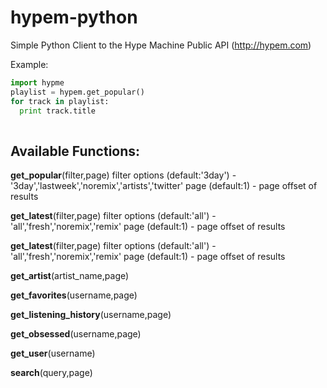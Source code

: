 hypem-python
============

Simple Python Client to the Hype Machine Public API (http://hypem.com)

Example:

```python
import hypme
playlist = hypem.get_popular()
for track in playlist:
  print track.title
  
```


Available Functions:
--------------------

**get_popular**(filter,page)
  filter options (default:'3day') - '3day','lastweek','noremix','artists','twitter'
  page (default:1) - page offset of results
  
**get_latest**(filter,page)
  filter options (default:'all') - 'all','fresh','noremix','remix'
  page (default:1) - page offset of results
  
**get_latest**(filter,page)
  filter options (default:'all') - 'all','fresh','noremix','remix'
  page (default:1) - page offset of results
  
**get_artist**(artist_name,page)

**get_favorites**(username,page)

**get_listening_history**(username,page)

**get_obsessed**(username,page)

**get_user**(username)

**search**(query,page)
